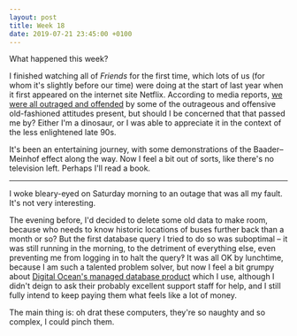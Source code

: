 ```yaml
---
layout: post
title: Week 18
date: 2019-07-21 23:45:00 +0100
---
```


What happened this week?

I finished watching all of <cite>Friends</cite> for the first time,
which lots of us (for whom it's slightly before our time) were doing at the start of last year when it first appeared on the internet site Netflix.
According to media reports, [we were all outraged and offended](https://www.google.com/search?q=millennials+friends) by some of the outrageous and offensive old-fashioned attitudes present, but should I be concerned that that passed me by?
Either I'm a dinosaur, or I was able to appreciate it in the context of the less enlightened late 90s.

It's been an entertaining journey, with some demonstrations of the Baader–Meinhof effect along the way.
Now I feel a bit out of sorts, like there's no television left. Perhaps I'll read a book.

---

I woke bleary-eyed on Saturday morning to an outage that was all my fault.
It's not very interesting.

The evening before, I'd decided to delete some old data to make room, because who needs to know historic locations of buses further back than a month or so?
But the first database query I tried to do so was suboptimal – it was still running in the morning, to the detriment of everything else, even preventing me from logging in to halt the query‽ It was all OK by lunchtime, because I am such a talented problem solver, but now I feel a bit grumpy about [Digital Ocean's managed database product](https://www.digitalocean.com/products/managed-databases/) which I use, although I didn't deign to ask their probably excellent support staff for help, and I still fully intend to keep paying them what feels like a lot of money.

The main thing is: oh drat these computers, they're so naughty and so complex, I could pinch them.
